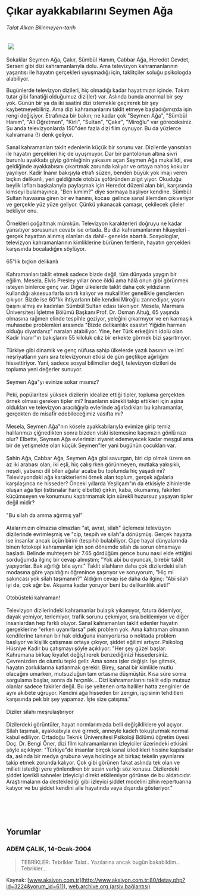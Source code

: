 # Çıkar ayakkabılarını Seymen Ağa

*Talat Alkan Bilinmeyen-tarih*

<div>
 <font>
  <img border="0" height="1" src="/web/20050309231321im_/http://www.aksiyon.com.tr/images/blank.gif"/>
 </font>
 <font class="content">
  <p>
   <img border="0" hspace="5" src="http://web.archive.org/web/20050309231321im_/http://www.aksiyon.com.tr/resim/469/22.jpg" vspace="5"/>
  </p>
 </font>
 <font class="content">
  Sokaklar Seymen Ağa, Çakır, Sümbül Hanım,  Cabbar Ağa, Heredot Cevdet, Serseri gibi dizi kahramanlarıyla dolu. Ama televizyon kahramanlarının yaşantısı ile hayatın gerçekleri uyuşmadığı için, taklitçiler soluğu psikologda alabiliyor.
 </font>
 <br/>
 <p>
  <font class="content">
   Bugünlerde televizyon dizileri, hiç olmadığı kadar hayatımızın içinde. Takım tutar gibi fanatiği olduğumuz dizi(ler) var. Aslında bunda anormal bir şey yok. Günün bir ya da iki saatini dizi izlemekle geçirerek bir şey kaybetmeyebiliriz. Ama dizi kahramanlarını taklit etmeye başladığımızda işin rengi değişiyor. Etrafınıza bir bakın; ne kadar çok "Seymen Ağa", "Sümbül Hanım", "Ali Öğretmen", "Kirli", "Sultan", "Çakır", "Miroğlu" var göreceksiniz. Şu anda televizyonlarda 150"den fazla dizi film oynuyor. Bu da yüzlerce kahramana (!) denk geliyor.
   <br>
    <br>
     Sanal kahramanları taklit edenlerin küçük bir sorunu var. Dizilerde yansıtılan ile hayatın gerçekleri hiç de uyuşmuyor. Dar bir pantolonun altına sivri burunlu ayakkabı giyip gömleğinin yakasını açan Seymen Ağa mukallidi, eve geldiğinde ayakkabısını çıkartmak zorunda kalıyor ve ortaya nahoş kokular yayılıyor. Kadir İnanır bakışıyla etrafı süzen, benden büyük yok imajı veren bıçkın delikanlı, yeri geldiğinde otobüs şoföründen zılgıt yiyor. Okuduğu beylik lafları başkalarıyla paylaşmak için Heredot düzeni alan biri, karşısında kimseyi bulamayınca, "Ben kimim?" diye sormaya başlıyor kendine. Sümbül Sultan havasına giren bir ev hanımı, kocası gelince sanal âlemden çıkıveriyor ve gerçekle yüz yüze geliyor. Çünkü yıkanacak çamaşır, çekilecek çileler bekliyor onu.
     <br>
      <br>
       Örnekleri çoğaltmak mümkün. Televizyon karakterleri doğruyu ne kadar yansıtıyor sorusunun cevabı ise ortada. Bu dizi kahramanlarının hikayeleri -gerçek hayattan alınmış olanları da dahil- genelde abartılı. Sosyologlar, televizyon kahramanlarının kimliklerine bürünen fertlerin, hayatın gerçekleri karşısında bocaladığını söylüyor.
       <br/>
       <br/>
       65"lik bıçkın delikanlı
       <br/>
       <br/>
       Kahramanları taklit etmek sadece bizde değil, tüm dünyada yaygın bir eğilim. Mesela, Elvis Presley yıllar önce öldü ama hâlâ onun gibi görünmek isteyen binlerce genç var. Diğer ülkelerde taklit daha çok yıldızların kullandığı aksesuarlarla sınırlı kalıyor ve mukallitler genellikle gençlerden çıkıyor. Bizde ise 60"lık ihtiyarların bile kendini Miroğlu zannediyor, yaşını başını almış ev kadınları Sümbül Sultan edası takınıyor. Mesela, Marmara Üniversitesi İşletme Bölümü Başkanı Prof. Dr. Osman Altuğ, 65 yaşında olmasına rağmen elinde tespihle geziyor, yeleğini çıkarmıyor ve en karmaşık muhasebe problemleri arasında "Bizde delikanlılık esastır! Yiğidin harman olduğu diyardanız" naraları atabiliyor. Yine, her Türk erkeğinin idolü olan Kadir İnanır"ın bakışlarını 55 kiloluk cılız bir erkekte görmek bizi şaşırtmıyor.
       <br/>
       <br/>
       Türkiye gibi dinamik ve genç nüfusa sahip ülkelerde yazılı basının ve ilmî neşriyatların yanı sıra televizyonun etkisi de gün geçtikçe ağırlığını hissettiriyor. Yani, sadece sosyal bilimciler değil, televizyon dizileri de topluma yeni değerler sunuyor.
       <br/>
       <br/>
       Seymen Ağa"yı evinize sokar mısınız?
       <br/>
       <br/>
       Peki, popülaritesi yüksek dizilerin idealize ettiği tipler, topluma gerçekten örnek olması gereken tipler mi? İnsanların sürekli takip ettikleri için aşina oldukları ve televizyon aracılığıyla evlerinde ağırladıkları bu kahramanlar, gerçekten de misafir edebileceğimiz vasıfta mı?
       <br/>
       <br/>
       Mesela, Seymen Ağa"nın kösele ayakkabılarıyla evimize girip temiz halılarımızı çiğnedikten sonra bizden viski istemesine kaçımızın gönlü razı olur? Elbette, Seymen Ağa evlerimizi ziyaret edemeyecek kadar meşgul ama bir de yetişmekte olan küçük Seymen"ler yani bugünün çocukları var.
       <br/>
       <br/>
       Şahin Ağa, Cabbar Ağa, Seymen Ağa gibi savurgan, biri cip olmak üzere en az iki arabası olan, iki eşli, hiç çalışırken görünmeyen, mutlaka yakışıklı, neşeli, yabancı dil bilen ağalar acaba bu toplumda hiç yaşadı mı? Televizyondaki ağa karakterlerini örnek alan toplum, gerçek ağalarla karşılaşınca ne hisseder? Önceki yıllarda Yeşilçam"ın da etkisiyle zihinlerde oluşan ağa tipi (istisnalar hariç elbette) çirkin, kaba, okumamış, fakirleri küçümseyen ve konumunu kaptırmamak için sürekli huzursuz yaşayan tipler değil midir?
       <br/>
       <br/>
       "Bu silah da amma ağırmış ya!"
       <br/>
       <br/>
       Atalarımızın olmazsa olmazları "at, avrat, silah" üçlemesi televizyon dizilerinde evrimleşmiş ve "cip, tespih ve silah"a dönüşmüş. Gerçek hayatta ise insanlar ancak üçün birini (tespihi) bulabiliyor. Cipe hayal dünyalarında binen fotokopi kahramanlar için son dönemde silah da sorun olmamaya başladı. Belinde muhteşem bir 7.65  gördüğüm gence bunu nasıl elde ettiğini sorduğumda ilginç bir cevap almıştım; "Yok abi bu oyuncak, birebir taklit yapıyorlar. Bak ağırlığı bile aynı." Taklit silahların daha çok dizilerdeki silah modasına göre yapıldığını öğrenince şaşırıyor ve soruyorum, "Hiç mi sakıncası yok silah taşımanın?" Aldığım cevap ise daha da ilginç: "Abi silah iyi de, çok ağır be. Akşama kadar yoruyor beni bu delikanlılık aleti!"
       <br/>
       <br/>
       Otobüsteki kahraman!
       <br/>
       <br/>
       Televizyon dizilerindeki kahramanlar bulaşık yıkamıyor, fatura ödemiyor, dayak yemiyor, terlemiyor, trafik sorunu çekmiyor, sıra beklemiyor ve diğer insanlardan hep farklı oluyor. Sanal kahramanları taklit edenler hayatın gerçeklerine "erken uyanırlarsa" pek problem yok. Ama kahraman olmanın kendilerine tanınan bir hak olduğuna inanıyorlarsa o noktada problem başlıyor ve kişilik çatışması ortaya çıkıyor, şiddet eğilimi artıyor. Psikolog Hüsniye Kadir bu çatışmayı şöyle açıklıyor: "Her şey güzel başlar. Kahramana birkaç kıyafet değiştirerek benzediğinizi hissedersiniz. Çevrenizden de olumlu tepki gelir. Ama sonra işler değişir. İşe gitmek, hayatın zorluklarına katlanmak gerekir. Birey, sanal bir kimlikle mutlu olacağını umarken, mutsuzluğun tam ortasına düşmüştür. Kısa süre sonra sorgulama başlar, sonra da hırçınlık... Dizi kahramanlarını taklit edip mutsuz olanlar sadece fakirler değil. Bu işe yeltenen orta halliler hatta zenginler de aynı akıbete uğruyor. Kendini ağa hisseden bir zengin, işçisinin tehditleri karşısında pek bir şey yapamaz. İşte size çatışma."
       <br/>
       <br/>
       Diziler silahı meşrulaştırıyor
       <br/>
       <br/>
       Dizilerdeki görüntüler, hayat normlarımızda belli değişikliklere yol açıyor. Silah taşımak, ayakkabıyla eve girmek, anneyle kadeh tokuşturmak normal kabul ediliyor. Ortadoğu Teknik Üniversitesi Psikoloji Bölümü öğretim üyesi Doç. Dr. Bengi Öner, dizi film kahramanlarının izleyiciler üzerindeki etkisini  şöyle açıklıyor: "Türkiye"de insanlar birçok kanal izledikleri hissine kapılsalar da, aslında bir medya grubuna veya holdinge ait birkaç tekelin yayınlarını takip etmek zorunda kalıyor. Çok gibi görünen fakat aslında tek olan ve milleti istediği yere yönlendiren bir sesin varlığı söz konusu. Dizilerdeki şiddet içerikli sahneler izleyiciyi direkt etkilemiyor görünse de bu aldatıcıdır.  Araştırmaların da desteklediği gibi izleyici şiddet modelini zihin repertuarına katıyor ve bu şiddet kendini aile hayatında veya dışarıda gösteriyor."
       <br/>
      </br>
     </br>
    </br>
   </br>
  </font>
 </p>
</div>


## Yorumlar

### ADEM ÇALIK, 14-Ocak-2004
> TEBRİKLER: 
> Tebrikler Talat.. Yazılarına ancak bugün bakabildim.. Tebrikler...

Kaynak: [www.aksiyon.com.tr](http://www.aksiyon.com.tr:80/detay.php?id=3224&yorum_id=611), [web.archive.org (arşiv bağlantısı)](http://web.archive.org/web/20050309231321/http://www.aksiyon.com.tr:80/detay.php?id=3224&yorum_id=611)
